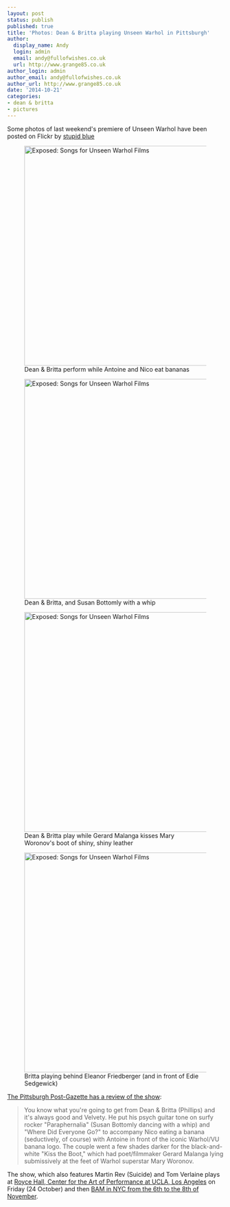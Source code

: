 ```yaml
---
layout: post
status: publish
published: true
title: 'Photos: Dean & Britta playing Unseen Warhol in Pittsburgh'
author:
  display_name: Andy
  login: admin
  email: andy@fullofwishes.co.uk
  url: http://www.grange85.co.uk
author_login: admin
author_email: andy@fullofwishes.co.uk
author_url: http://www.grange85.co.uk
date: '2014-10-21'
categories:
- dean & britta
- pictures
---
```

<p>Some photos of last weekend's premiere of Unseen Warhol have been posted on Flickr by <a href="https://www.flickr.com/photos/bluelaemmle/">stupid blue</a><br />
<figure class="caption aligncenter"><a href="https://www.flickr.com/photos/bluelaemmle/15564512766" title="Exposed: Songs for Unseen Warhol Films by stupid blue, on Flickr"><img src="https://farm6.staticflickr.com/5606/15564512766_f57d909680_z.jpg" width="640" height="512" alt="Exposed: Songs for Unseen Warhol Films"></a><figcaption class="caption-text">Dean & Britta perform while Antoine and Nico eat bananas</figcaption></figure></p>
<p><figure class="caption aligncenter"><a href="https://www.flickr.com/photos/bluelaemmle/15402081168" title="Exposed: Songs for Unseen Warhol Films by stupid blue, on Flickr"><img src="https://farm4.staticflickr.com/3933/15402081168_922be38103_z.jpg" width="640" height="512" alt="Exposed: Songs for Unseen Warhol Films"></a><figcaption class="caption-text">Dean & Britta, and Susan Bottomly with a whip</figcaption></figure></p>
<p><figure class="caption aligncenter"><a href="https://www.flickr.com/photos/bluelaemmle/15402080128" title="Exposed: Songs for Unseen Warhol Films by stupid blue, on Flickr"><img src="https://farm6.staticflickr.com/5600/15402080128_e0a3b8a6a8_z.jpg" width="640" height="512" alt="Exposed: Songs for Unseen Warhol Films"></a><figcaption class="caption-text">Dean & Britta play while Gerard Malanga kisses Mary Woronov's boot of shiny, shiny leather</figcaption></figure></p>
<p><figure class="caption aligncenter"><a href="https://www.flickr.com/photos/bluelaemmle/15585539601" title="Exposed: Songs for Unseen Warhol Films by stupid blue, on Flickr"><img src="https://farm4.staticflickr.com/3940/15585539601_577e8ba39f_z.jpg" width="640" height="512" alt="Exposed: Songs for Unseen Warhol Films"></a><figcaption class="caption-text">Britta playing behind Eleanor Friedberger (and in front of Edie Sedgewick)</figcaption></figure></p>
<p><a href="http://www.post-gazette.com/ae/music-reviews/2014/10/18/Unseen-Warhol-films-get-scored-from-five-diverse-artists/stories/201410180158">The Pittsburgh Post-Gazette has a review of the show</a>:</p>
<blockquote><p>You know what you're going to get from Dean & Britta (Phillips) and it's always good and Velvety. He put his psych guitar tone on surfy rocker "Paraphernalia" (Susan Bottomly dancing with a whip) and "Where Did Everyone Go?" to accompany Nico eating a banana (seductively, of course) with Antoine in front of the iconic Warhol/VU banana logo. The couple went a few shades darker for the black-and-white "Kiss the Boot," which had poet/filmmaker Gerard Malanga lying submissively at the feet of Warhol superstar Mary Woronov.</p></blockquote>
<p>The show, which also features Martin Rev (Suicide) and Tom Verlaine plays at <a href="http://cap.ucla.edu/calendar/details/warholexposed">Royce Hall, Center for the Art of Performance at UCLA, Los Angeles</a> on Friday (24 October) and then <a href="http://www.bam.org/music/2014/exposed-songs-for-unseen-warhol-films">BAM in NYC from the 6th to the 8th of November</a>.</p>
